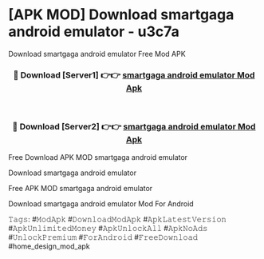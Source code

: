 # [APK MOD] Download  smartgaga android emulator - u3c7a
Download smartgaga android emulator Free Mod APK

<div align="center">
<h3>🔴 Download [Server1] 👉👉 <a href="https://apk-comot.site?title=smartgaga_android_emulator">smartgaga android emulator Mod Apk</a></h3><br>

<h3>🔴 Download [Server2] 👉👉 <a href="https://apk-comot.site?title=smartgaga_android_emulator">smartgaga android emulator Mod Apk</a></h3>
</div>


Free Download APK MOD smartgaga android emulator

Download smartgaga android emulator 

Free APK MOD smartgaga android emulator 

Download smartgaga android emulator Mod For Android

𝚃𝚊𝚐𝚜: #𝙼𝚘𝚍𝙰𝚙𝚔 #𝙳𝚘𝚠𝚗𝚕𝚘𝚊𝚍𝙼𝚘𝚍𝙰𝚙𝚔 #𝙰𝚙𝚔𝙻𝚊𝚝𝚎𝚜𝚝𝚅𝚎𝚛𝚜𝚒𝚘𝚗 #𝙰𝚙𝚔𝚄𝚗𝚕𝚒𝚖𝚒𝚝𝚎𝚍𝙼𝚘𝚗𝚎𝚢 #𝙰𝚙𝚔𝚄𝚗𝚕𝚘𝚌𝚔𝙰𝚕𝚕 #𝙰𝚙𝚔𝙽𝚘𝙰𝚍𝚜 #𝚄𝚗𝚕𝚘𝚌𝚔𝙿𝚛𝚎𝚖𝚒𝚞𝚖 #𝙵𝚘𝚛𝙰𝚗𝚍𝚛𝚘𝚒𝚍 #𝙵𝚛𝚎𝚎𝙳𝚘𝚠𝚗𝚕𝚘𝚊𝚍 #home_design_mod_apk